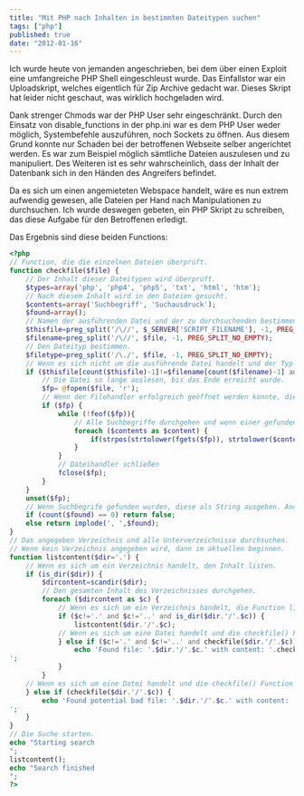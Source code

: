 ```yaml
---
title: "Mit PHP nach Inhalten in bestimmten Dateitypen suchen"
tags: ["php"]
published: true
date: "2012-01-16"
---
```


Ich wurde heute von jemanden angeschrieben, bei dem über einen Exploit eine umfangreiche PHP Shell eingeschleust wurde. Das Einfallstor war ein Uploadskript, welches eigentlich für Zip Archive gedacht war. Dieses Skript hat leider nicht geschaut, was wirklich hochgeladen wird.

Dank strenger Chmods war der PHP User sehr eingeschränkt. Durch den Einsatz von disable_functions in der php.ini war es dem PHP User weder möglich, Systembefehle auszuführen, noch Sockets zu öffnen. Aus diesem Grund konnte nur Schaden bei der betroffenen Webseite selber angerichtet werden. Es war zum Beispiel möglich sämtliche Dateien auszulesen und zu manipuliert. Des Weiteren ist es sehr wahrscheinlich, dass der Inhalt der Datenbank sich in den Händen des Angreifers befindet.

Da es sich um einen angemieteten Webspace handelt, wäre es nun extrem aufwendig gewesen, alle Dateien per Hand nach Manipulationen zu durchsuchen. Ich wurde deswegen gebeten, ein PHP Skript zu schreiben, das diese Aufgabe für den Betroffenen erledigt.

Das Ergebnis sind diese beiden Functions:

```php
<?php
// Function, die die einzelnen Dateien überprüft.
function checkfile($file) {
	// Der Inhalt dieser Dateitypen wird überprüft.
	$types=array('php', 'php4', 'php5', 'txt', 'html', 'htm');
	// Nach diesem Inhalt wird in den Dateien gesucht.
	$contents=array('Suchbegriff', 'Suchausdruck');
	$found=array();
	// Namen der ausführenden Datei und der zu durchsuchenden bestimmen.
	$thisfile=preg_split('/\//', $_SERVER['SCRIPT_FILENAME'], -1, PREG_SPLIT_NO_EMPTY);
	$filename=preg_split('/\//', $file, -1, PREG_SPLIT_NO_EMPTY);
	// Den Dateityp bestimmen.
	$filetype=preg_split('/\./', $file, -1, PREG_SPLIT_NO_EMPTY);
	// Wenn es sich nicht um die ausführende Datei handelt und der Typ in der Dateiliste ist, einen Filehandler für die Datei öffnen.
	if ($thisfile[count($thisfile)-1]!=$filename[count($filename)-1] and in_array($filetype[count($filetype)-1], $types)) {
		// Die Datei so lange auslesen, bis das Ende erreicht wurde.
		$fp= @fopen($file, 'r');
		// Wenn der Filehandler erfolgreich geöffnet werden konnte, die Datei durchsuchen.
		if ($fp) {
			while (!feof($fp)){
				// Alle Suchbegriffe durchgehen und wenn einer gefunden wurde, diesen Treffer dem Trefferarray hinzufügen.
				foreach ($contents as $content) {
					if(strpos(strtolower(fgets($fp)), strtolower($content)) !== false) $found[]=$content;
				}
			}
			// Dateihandler schließen
			fclose($fp);
		}
	}
	unset($fp);
	// Wenn Suchbegrife gefunden wurden, diese als String ausgeben. Anderenfalls mit false antworten.
	if (count($found) == 0) return false;
	else return implode(', ',$found);
}
// Das angegeben Verzeichnis und alle Unterverzeichnisse durchsuchen.
// Wenn kein Verzeichnis angegeben wird, dann im aktuellen beginnen.
function listcontent($dir='.') {
	// Wenn es sich um ein Verzeichnis handelt, den Inhalt listen.
	if (is_dir($dir)) {
		$dircontent=scandir($dir);
		// Den gesamten Inhalt des Verzeichnisses durchgehen.
		foreach ($dircontent as $c) {
			// Wenn es sich um ein Verzeichnis handelt, die Function listcontent() aufrufen;
			if ($c!='.' and $c!='..' and is_dir($dir.'/'.$c)) {
				listcontent($dir.'/'.$c);
			// Wenn es sich um eine Datei handelt und die checkfile() Function einen String zurückgibt, einen Suchtreffer ausgeben.
			} else if ($c!='.' and $c!='..' and checkfile($dir.'/'.$c)) {
				echo 'Found file: '.$dir.'/'.$c.' with content: '.checkfile($dir.'/'.$c).'
';
			}
		}
	// Wenn es sich um eine Datei handelt und die checkfile() Function einen String zurückgibt, einen Suchtreffer ausgeben.
	} else if (checkfile($dir.'/'.$c)) {
		echo 'Found potential bad file: '.$dir.'/'.$c.' with content: '.checkfile($dir.'/'.$c).'
';
	}
}
// Die Suche starten.
echo "Starting search
";
listcontent();
echo "Search finished
";
?>
```


